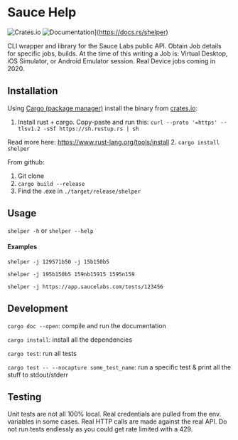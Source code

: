 # Sauce Help

![Crates.io](https://img.shields.io/crates/v/shelper?style=flat-square)
![Documentation](https://docs.rs/shelper/badge.svg)](https://docs.rs/shelper)

CLI wrapper and library for the Sauce Labs public API.  Obtain Job details for specific jobs, builds.  At the time of this writing a Job is: Virtual Desktop, iOS Simulator, or Android Emulator session. Real Device jobs coming in 2020.

## Installation
Using [Cargo (package manager)](https://doc.rust-lang.org/cargo/getting-started/installation.html) install the binary from [crates.io](https://crates.io/crates/shelper):
1. Install rust + cargo.  Copy-paste and run this: 
```curl --proto '=https' --tlsv1.2 -sSf https://sh.rustup.rs | sh```  

Read more here: https://www.rust-lang.org/tools/install
2. `cargo install shelper`

From github:
1. Git clone
2. `cargo build --release`
3. Find the .exe in `./target/release/shelper`

## Usage
`shelper -h` or `shelper --help`

#### Examples
`shelper -j 129571b50 -j 15b150b5` 

`shelper -j 195b150b5 159nb15915 1595n159`

`shelper -j https://app.saucelabs.com/tests/123456`

## Development
`cargo doc --open`: compile and run the documentation

`cargo install`: install all the dependencies

`cargo test`: run all tests

`cargo test -- --nocapture some_test_name`: run a specific test & print all the stuff to stdout/stderr

## Testing
Unit tests are not all 100% local. Real credentials are pulled from the env. variables in some cases.  Real HTTP calls are made against the real API.  Do not run tests endlessly as you could get rate limited with a 429.